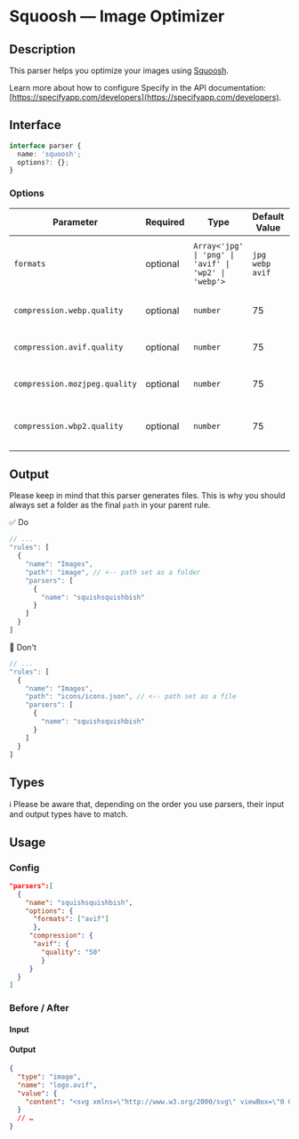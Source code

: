 # Squoosh — Image Optimizer
## Description

This parser helps you optimize your images using [Squoosh](https://github.com/GoogleChromeLabs/squoosh).    

Learn more about how to configure Specify in the API documentation: [https://specifyapp.com/developers](https://specifyapp.com/developers).

## **Interface**

```ts
interface parser {
  name: 'squoosh';
  options?: {};
}
```

### Options

| Parameter                     | Required | Type                                             | Default Value  | Description                                                                                               |
| ----------------------------- | -------- | ------------------------------------------------ | ----------- | --------------------------------------------------------------------------------------------------------- |
| `formats`                     | optional | `Array<'jpg' \| 'png' \| 'avif' \| 'wp2' \| 'webp'>` | `jpg` `webp` `avif` | Convert your images into `.jpg`(mozjpg), `.avif`, `.wp2`, `.webp`          |
| `compression.webp.quality`    | optional | `number`                                         | 75     | Compress image quality for **Webp**                            |
| `compression.avif.quality`     | optional | `number`                                         | 75        | Compress image quality for **Avif**                              |
| `compression.mozjpeg.quality`  | optional | `number`                                         | 75      | Compress image quality for **Jpeg**                                   |
| `compression.wbp2.quality`     | optional | `number`                                         | 75     | Compress image quality for **Webp2** (unstable)                          |

## **Output**

Please keep in mind that this parser generates files. This is why you should always set a folder as the final `path` in your parent rule.

✅ Do

```ts
// ...
"rules": [
  {
    "name": "Images",
    "path": "image", // <-- path set as a folder
    "parsers": [
      {
        "name": "squishsquishbish"
      }
    ]
  }
]
```

🚫 Don't
```ts
// ...
"rules": [
  {
    "name": "Images",
    "path": "icons/icons.json", // <-- path set as a file
    "parsers": [
      {
        "name": "squishsquishbish"
      }
    ]
  }
]
```

## Types
ℹ️ Please be aware that, depending on the order you use parsers, their input and output types have to match.

## Usage
### Config
```json
"parsers":[
  {
    "name": "squishsquishbish",
    "options": {
      "formats": ["avif"]
      },
     "compression": {
      "avif": {
        "quality": "50"
        }
     }
  }
]
```

### Before / After

#### Input

#### Output
```json
{
  "type": "image",
  "name": "logo.avif",
  "value": {
    "content": "<svg xmlns=\"http://www.w3.org/2000/svg\" viewBox=\"0 0 40 40\"><path d=\"M36.667 20H30l-5 15L15 5l-5 15H3.333\" stroke-width=\"3.333\" stroke-linecap=\"round\" stroke-linejoin=\"round\"/></svg>"
  }
  // …
}
```

